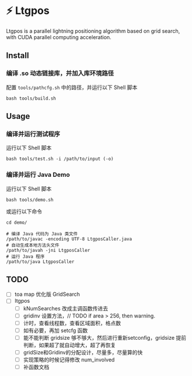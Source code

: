 # ⚡️ Ltgpos

Ltgpos is a parallel lightning positioning algorithm based on grid search, with CUDA parallel computing acceleration.

## Install

### 编译 .so 动态链接库，并加入库环境路径

配置 `tools/pathcfg.sh` 中的路径，并运行以下 Shell 脚本

```shell
bash tools/build.sh
```

## Usage

### 编译并运行测试程序

运行以下 Shell 脚本

```shell
bash tools/test.sh -i /path/to/input (-o)
```

### 编译并运行 Java Demo

运行以下 Shell 脚本

```shell
bash tools/demo.sh
```

或运行以下命令

```shell
cd demo/

# 编译 Java 代码为 Java 类文件
/path/to/javac -encoding UTF-8 LtgposCaller.java
# 自动生成本地方法头文件
/path/to/javah -jni LtgposCaller
# 运行 Java 程序
/path/to/java LtgposCaller
```

## TODO
- [ ] toa map 优化版 GridSearch
- [ ] ltgpos
  - [ ] kNumSearches 改成主调函数传进去
  - [ ] gridinv 设置方法，// TODO if area > 256, then warning.
  - [ ] 计时，查看线程数，查看区域面积，格点数
  - [ ] 如有必要，再加 setcfg 函数
  - [ ] 能不能判断 gridsize 够不够大，然后进行重新setconfig，gridsize 提前判断，如果超了就自动增大，超了再恢复
  - [ ] gridSize和Gridinv的分配设计，尽量多，尽量算的快
  - [ ] 实现策略的时候记得修改 num_involved
  - [ ] 补函数文档
